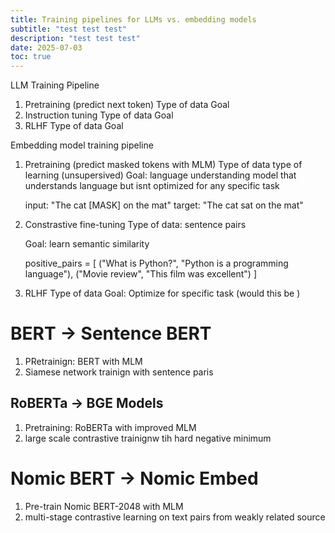 ```yaml
---
title: Training pipelines for LLMs vs. embedding models
subtitle: "test test test" 
description: "test test test"
date: 2025-07-03
toc: true
---
```


LLM Training Pipeline

1. Pretraining (predict next token)
    Type of data
    Goal
2. Instruction tuning
    Type of data
    Goal
3. RLHF
    Type of data
    Goal

Embedding model training pipeline

1. Pretraining (predict masked tokens with MLM)
    Type of data
    type of learning (unsupersived)
    Goal: language understanding
    model that understands language but isnt optimized for any specific task

    input: "The cat [MASK] on the mat"
    target: "The cat sat on the mat"

2. Constrastive fine-tuning
    Type of data: sentence pairs

    Goal: learn semantic similarity

    positive_pairs = [
    ("What is Python?", "Python is a programming language"),
    ("Movie review", "This film was excellent")
]
3. RLHF
    Type of data
    Goal: Optimize for specific task (would this be )

# BERT -> Sentence BERT
1. PRetrainign: BERT with MLM
2. Siamese network trainign with sentence paris

## RoBERTa -> BGE Models
1. Pretraining: RoBERTa with improved MLM
2. large scale contrastive trainignw tih hard negative minimum

# Nomic BERT -> Nomic Embed

1. Pre-train Nomic BERT-2048 with MLM
2. multi-stage contrastive learning on text pairs from weakly related source
